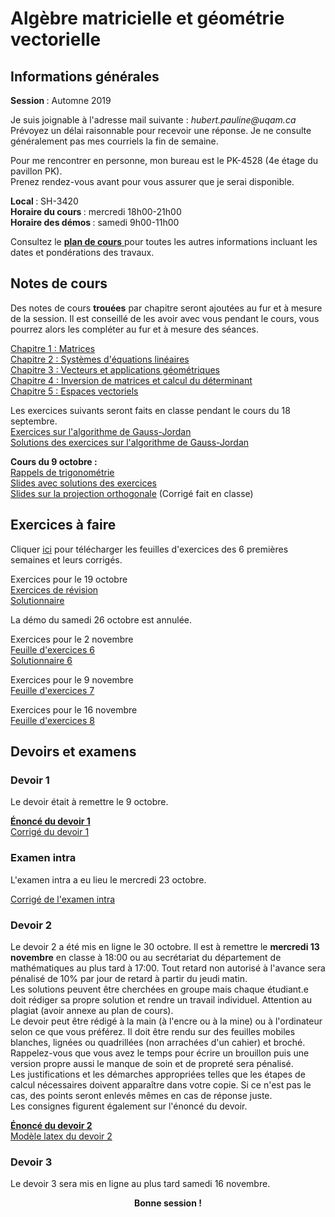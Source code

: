 # Algèbre matricielle et géométrie vectorielle

## Informations générales

<b> Session </b> : Automne 2019  <br>

Je suis joignable à l'adresse mail suivante : <i> hubert.pauline<span></span><span>@</span><span></span>uqam<span>.</span><span>ca</span><span class="border"> </span> </i> <br/>
Prévoyez un délai raisonnable pour recevoir une réponse. Je ne consulte généralement pas mes courriels la fin de semaine.

Pour me rencontrer en personne, mon bureau est le PK-4528 (4e étage du pavillon PK). <br>
Prenez rendez-vous avant pour vous assurer que je serai disponible. 


<b> Local </b> : SH-3420 <br>
<b> Horaire du cours </b> : mercredi 18h00-21h00 <br>
<b> Horaire des démos </b> : samedi 9h00-11h00

Consultez le [<b> plan de cours</b> ](mat0600/plan_de_cours.pdf) pour toutes les autres informations incluant les dates et pondérations des travaux. 

## Notes de cours

Des notes de cours **trouées** par chapitre seront ajoutées au fur et à mesure de la session. Il est conseillé de les avoir avec vous pendant le cours, vous pourrez alors les compléter au fur et à mesure des séances.

<a href="mat0600/notes_chap1.pdf">Chapitre 1 : Matrices</a> <br>
<a href="mat0600/notes_chap2.pdf">Chapitre 2 : Systèmes d'équations linéaires</a> <br>
<a href="mat0600/notes_chap3.pdf">Chapitre 3 : Vecteurs et applications géométriques</a> <br>
<a href="mat0600/notes_chap4.pdf">Chapitre 4 : Inversion de matrices et calcul du déterminant</a> <br>
<a href="mat0600/notes_chap5.pdf">Chapitre 5 : Espaces vectoriels</a>

Les exercices suivants seront faits en classe pendant le cours du 18 septembre. <br>
[Exercices sur l'algorithme de Gauss-Jordan](mat0600/exercices0918.pdf) <br>
[Solutions des exercices sur l'algorithme de Gauss-Jordan](mat0600/solutions0918.pdf)

<b> Cours du 9 octobre :  </b> <br>
[Rappels de trigonométrie](mat0600/rappels_trigo.pdf) <br>
[Slides avec solutions des exercices](mat0600/diapos_trigo.pdf) <br>
[Slides sur la projection orthogonale](mat0600/projection_ortho.pdf) (Corrigé fait en classe)

## Exercices à faire

Cliquer [ici](mat0600/demos0-5.zip) pour télécharger les feuilles d'exercices des 6 premières semaines et leurs corrigés. 

Exercices pour le 19 octobre <br>
[Exercices de révision](mat0600/exercices_revision.pdf) <br>
[Solutionnaire](mat0600/solutions_revision.pdf)

La démo du samedi 26 octobre est annulée.

Exercices pour le 2 novembre <br>
[Feuille d'exercices 6](mat0600/exercices6.pdf) <br>
[Solutionnaire 6](mat0600/solutions6.pdf)

Exercices pour le 9 novembre <br>
[Feuille d'exercices 7](mat0600/exercices7.pdf) <br>
<!-- [Solutionnaire 7](mat0600/solutions7.pdf) -->

Exercices pour le 16 novembre <br>
[Feuille d'exercices 8](mat0600/exercices8.pdf) <br>
<!-- [Solutionnaire 8](mat0600/solutions8.pdf) -->

## Devoirs et examens

### Devoir 1

Le devoir était à remettre le 9 octobre. <br>

[<b> Énoncé du devoir 1</b> ](mat0600/devoir1.pdf) <br>
[Corrigé du devoir 1](mat0600/corrige_devoir1.pdf)

### Examen intra

L'examen intra a eu lieu le mercredi 23 octobre.

[Corrigé de l'examen intra](mat0600/corrige_intra.pdf)

<!-- L'examen intra aura lieu le <b>mercredi 23 octobre</b> de <b>18h à 21h</b>. Il dure 3h.

Vous n'avez le droit à aucun document ou notes de cours pour l'examen. Vous pouvez avoir une calculatrice scientifique. L'utilisation des téléphones cellulaires comme montre ou calculatrice ne sera <b> pas </b> autorisée. Ayez également une règle avec vous pour tracer les vecteurs.

Vous devez vous présenter à votre salle d'examen 10 minutes avant le début de l'examen et avoir avec vous votre carte étudiante ou une pièce d'identité.

Les étudiants dont le nom de famille commence par les lettres <b>A</b> à <b>H</b> sont en salle <b>SH-3420</b> <br>
Les étudiants dont le nom de famille commence par les lettres <b>I</b> à <b>Z</b> sont en salle <b>PK-1350</b> 

<b> Pour réviser voici les liens vers les quizs Kahoot faits en classe </b> <br>
[Quiz 1 sur les vecteurs](https://create.kahoot.it/share/quiz-sur-les-vecteurs/f2b52e14-31dc-4b54-a53d-66b30dc3f3a9) <br>
[Quiz sur les matrices](https://create.kahoot.it/share/quiz-sur-les-matrices/b612b95b-421c-45a7-9ec7-7159247c3a9f) <br>
[Quiz sur les systèmes d'équations linéaires](https://create.kahoot.it/share/quiz-sur-les-systemes-d-equations-lineaires/fb9e6f7e-8ed7-4227-baa0-1ef41c041fe8) <br>
[Quiz 2 sur les vecteurs](https://create.kahoot.it/share/quiz-sur-les-vecteurs-2/06e2212b-c149-45cd-b42f-039f2248c042) -->

### Devoir 2

Le devoir 2 a été mis en ligne le 30 octobre. Il est à remettre le <b>mercredi 13 novembre</b> en classe à 18:00 ou au secrétariat du département de mathématiques au plus tard à 17:00. Tout retard non autorisé à l'avance sera pénalisé de 10% par jour de retard à partir du jeudi matin. <br>
Les solutions peuvent être cherchées en groupe mais chaque étudiant.e doit rédiger sa propre solution et rendre un travail individuel. Attention au plagiat (avoir annexe au plan de cours).<br>
Le devoir peut être rédigé à la main (à l'encre ou à la mine) ou à l'ordinateur selon ce que vous préférez. Il doit être rendu sur des feuilles mobiles blanches, lignées ou quadrillées (non arrachées d'un cahier) et broché. Rappelez-vous que vous avez le temps pour écrire un brouillon puis une version propre aussi le manque de soin et de propreté sera pénalisé. <br>
Les justifications et les démarches appropriées telles que les étapes de calcul nécessaires doivent apparaître dans votre copie. Si ce n'est pas le cas, des points seront enlevés mêmes en cas de réponse juste. <br>
Les consignes figurent également sur l'énoncé du devoir.


[<b> Énoncé du devoir 2</b> ](mat0600/devoir2.pdf) <br>
[Modèle latex du devoir 2](mat0600/devoir2_template.tex) <br>
<!-- [Corrigé du devoir 1](mat0600/corrige_devoir1.pdf) -->


### Devoir 3

Le devoir 3 sera mis en ligne au plus tard samedi 16 novembre. 

 <div align="center">
  <b> Bonne session ! </b>
</div> 
